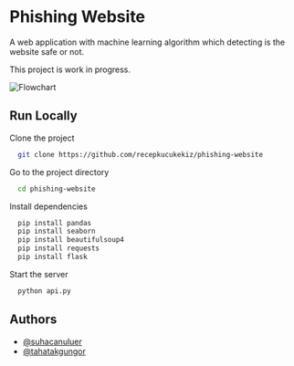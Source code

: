 
# Phishing Website

A web application with machine learning algorithm which detecting is the website safe or not.

This project is work in progress.

<img src="https://i.ibb.co/ZGGC54C/urlphishing.jpg" alt="Flowchart" title="Flowchart">

## Run Locally

Clone the project

```bash
  git clone https://github.com/recepkucukekiz/phishing-website
```

Go to the project directory

```bash
  cd phishing-website
```

Install dependencies

```bash
  pip install pandas
  pip install seaborn
  pip install beautifulsoup4
  pip install requests
  pip install flask
```

Start the server

```bash
  python api.py
```



## Authors

- [@suhacanuluer](https://github.com/suhacanuluer)
- [@tahatakgungor](https://github.com/tahatakgungor)

